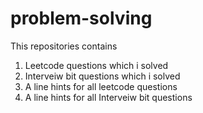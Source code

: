 # problem-solving
This repositories contains 
1) Leetcode questions which i solved
2) Interveiw bit questions which i solved
3) A line hints for all leetcode questions
4) A line hints for all Interveiw bit questions
